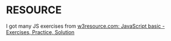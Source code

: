 # RESOURCE

I got many JS exercises from [w3resource.com: JavaScript basic - Exercises, Practice, Solution](https://www.w3resource.com/javascript-exercises/javascript-basic-exercises.php)
